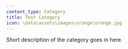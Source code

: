 ```yaml
---
content_type: Category
title: Test Category
icon: \data\assets\images\orange\orange.jpg
---
```


Short description of the category goes in here.